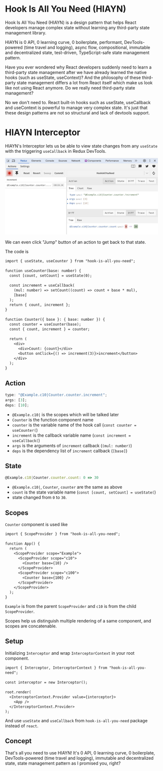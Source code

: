 # Hook Is All You Need (HIAYN)

Hook Is All You Need (HIAYN) is a design pattern that helps React developers manage complex state without learning any third-party state management library.

HIAYN is 0 API, 0 learning curve, 0 boilerplate, performant, DevTools-powered (time travel and logging), async flow, compositional, immutable and decentralized state, test-driven, TypeScript-safe state management pattern.

Have you ever wondered why React developers suddenly need to learn a third-party state management after we have already learned the native hooks (such as useState, useContext)? And the philosophy of these third-party state management differs a lot from React itself which make us look like not using React anymore. Do we really need third-party state management?

No we don't need to. React built-in hooks such as useState, useCallback and useContext is powerful to manage very complex state. It's just that these design patterns are not so structural and lack of devtools support.

# HIAYN Interceptor

HIAYN's Interceptor lets us be able to view state changes from any `useState` with the triggering `useCallback` in Redux DevTools.

![devtools](./assets/devtools-1.jpg)

We can even click "Jump" button of an action to get back to that state.

The code is

```tsx
import { useState, useCounter } from "hook-is-all-you-need";

function useCounter(base: number) {
  const [count, setCount] = useState(0);

  const increment = useCallback(
    (mul: number) => setCount((count) => count + base * mul),
    [base]
  );
  return { count, increment };
}

function Counter({ base }: { base: number }) {
  const counter = useCounter(base);
  const { count, increment } = counter;

  return (
    <div>
      <div>Count: {count}</div>
      <button onClick={() => increment(3)}>increment</button>
    </div>
  );
}
```

## Action

```js
type: "@Example.c10|Counter.counter.increment";
args: [3];
deps: [10];
```

- `@Example.c10|` is the scopes which will be talked later
- `Counter` is the function component name
- `counter` is the variable name of the hook call (`const counter = useCounter(`)
- `increment` is the callback variable name (`const increment = useCallback(`)
- `args` is the arguments of `increment` callback (`(mul: number)`)
- `deps` is the dependency list of `increment` callback (`[base]`)

## State

```js
@Example.c10|Counter.counter.count: 0 => 30
```

- `@Example.c10|`, `Counter`, `counter` are the same as above
- `count` is the state variable name (`const [count, setCount] = useState(`)
- state changed from `0` to `30`.

## Scopes

`Counter` component is used like

```tsx
import { ScopeProvider } from "hook-is-all-you-need";

function App() {
  return (
    <ScopeProvider scope="Example">
      <ScopeProvider scope="c10">
        <Counter base={10} />
      </ScopeProvider>
      <ScopeProvider scope="c100">
        <Counter base={100} />
      </ScopeProvider>
    </ScopeProvider>
  );
}
```

`Example` is from the parent `ScopeProvider` and `c10` is from the child `ScopeProvider`.

Scopes help us distinguish multiple rendering of a same component, and scopes are concatenable.

## Setup

Initializing `Interceptor` and wrap `InterceptorContext` in your root component.

```tsx
import { Interceptor, InterceptorContext } from "hook-is-all-you-need";

const interceptor = new Interceptor();

root.render(
  <InterceptorContext.Provider value={interceptor}>
    <App />
  </InterceptorContext.Provider>
);
```

And use `useState` and `useCallback` from `hook-is-all-you-need` package instead of `react`.

## Concept

That's all you need to use HIAYN! It's 0 API, 0 learning curve, 0 boilerplate, DevTools-powered (time travel and logging), immutable and decentralized state, state management pattern as I promised you, right?
